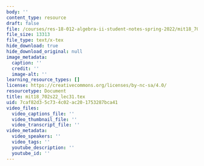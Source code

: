 ```yaml
---
body: ''
content_type: resource
draft: false
file: /courses/res-18-012-algebra-ii-student-notes-spring-2022/mit18_702s22_lec31.tex
file_size: 13313
file_type: text/x-tex
hide_download: true
hide_download_original: null
image_metadata:
  caption: ''
  credit: ''
  image-alt: ''
learning_resource_types: []
license: https://creativecommons.org/licenses/by-nc-sa/4.0/
resourcetype: Document
title: mit18_702s22_lec31.tex
uid: 7caf82d3-5c73-4c02-ac20-1753287bca41
video_files:
  video_captions_file: ''
  video_thumbnail_file: ''
  video_transcript_file: ''
video_metadata:
  video_speakers: ''
  video_tags: ''
  youtube_description: ''
  youtube_id: ''
---
```

